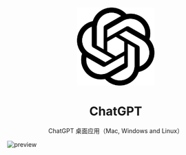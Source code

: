 <html>
<p align="center">
  <img width="180" src="./ChatBox/Assets/logo.png" alt="ChatGPT">
  <h1 align="center">ChatGPT</h1>
  <p align="center">ChatGPT 桌面应用（Mac, Windows and Linux）</p>
</p>
</html>




![preview](E:\source\ChatBox\images\preview.png)





